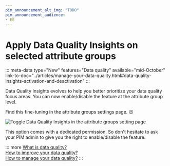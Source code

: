 ```yaml
---
pim_announcement_alt_img: "TODO"
pim_announcement_audience:
- EE
---
```


# Apply Data Quality Insights on selected attribute groups
::: meta-data type="New" features="Data quality" available="mid-October" link-to-doc="../articles/manage-your-data-quality.html#data-quality-insights-activation-and-deactivation"
:::

Data Quality Insights evolves to help you better prioritize your data quality focus areas. You can now enable/disable the feature at the attribute group level.

Find this fine-tuning in the attribute groups settings page. 😉

![Toggle Data Quality Insights in the attribute groups setting page](../img/TODO.png)

This option comes with a dedicated permission. So don't hesitate to ask your PIM admin to give you the right to enable/disable the feature.

::: more
[What is data quality?](../articles/understand-data-quality.html)  
[How to improve your data quality?](../articles/improve-data-quality.html)  
[How to manage your data quality?](../articles/manage-your-data-quality.html)
:::
